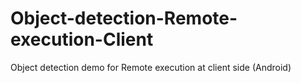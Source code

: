 # Object-detection-Remote-execution-Client
 Object detection demo for Remote execution at client side (Android)
